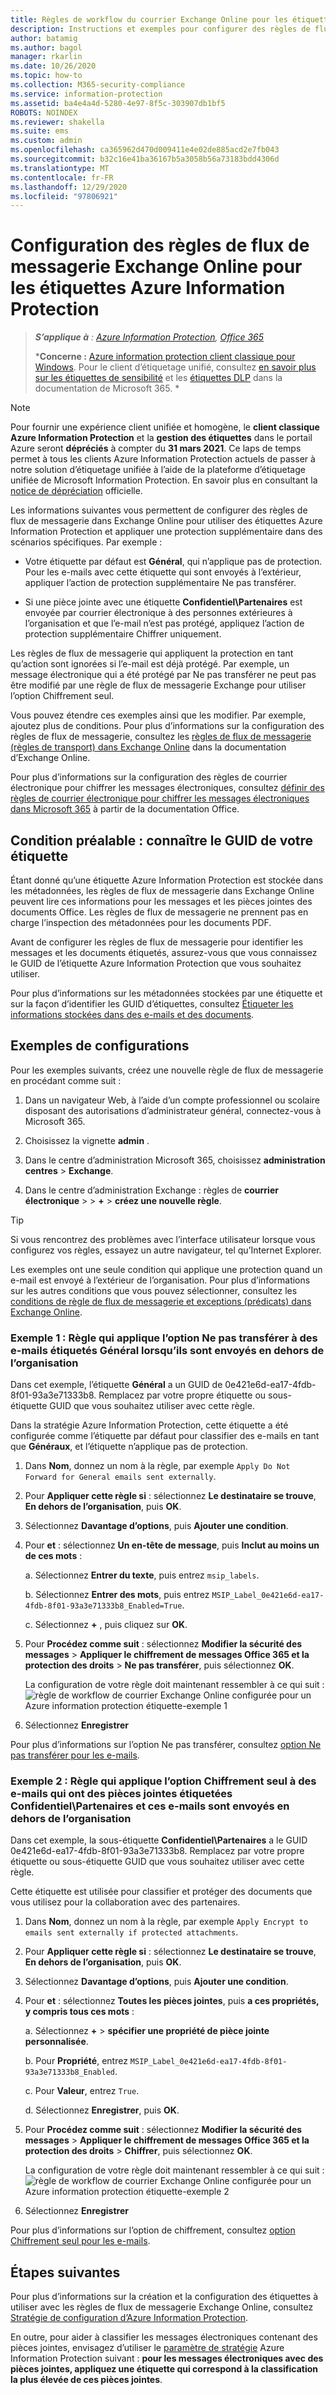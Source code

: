 ```yaml
---
title: Règles de workflow du courrier Exchange Online pour les étiquettes Azure Information Protection
description: Instructions et exemples pour configurer des règles de flux de messagerie Exchange Online pour les étiquettes Azure Information Protection.
author: batamig
ms.author: bagol
manager: rkarlin
ms.date: 10/26/2020
ms.topic: how-to
ms.collection: M365-security-compliance
ms.service: information-protection
ms.assetid: ba4e4a4d-5280-4e97-8f5c-303907db1bf5
ROBOTS: NOINDEX
ms.reviewer: shakella
ms.suite: ems
ms.custom: admin
ms.openlocfilehash: ca365962d470d009411e4e02de885acd2e7fb043
ms.sourcegitcommit: b32c16e41ba36167b5a3058b56a73183bdd4306d
ms.translationtype: MT
ms.contentlocale: fr-FR
ms.lasthandoff: 12/29/2020
ms.locfileid: "97806921"
---
```

# <a name="configuring-exchange-online-mail-flow-rules-for-azure-information-protection-labels"></a>Configuration des règles de flux de messagerie Exchange Online pour les étiquettes Azure Information Protection

>***S’applique à** : [Azure Information Protection](https://azure.microsoft.com/pricing/details/information-protection), [Office 365](https://download.microsoft.com/download/E/C/F/ECF42E71-4EC0-48FF-AA00-577AC14D5B5C/Azure_Information_Protection_licensing_datasheet_EN-US.pdf)*
>
>***Concerne :** [Azure information protection client classique pour Windows](faqs.md#whats-the-difference-between-the-azure-information-protection-classic-and-unified-labeling-clients). Pour le client d’étiquetage unifié, consultez [en savoir plus sur les étiquettes de sensibilité](/microsoft-365/compliance/sensitivity-labels) et les [étiquettes DLP](/microsoft-365/compliance/dlp-sensitivity-label-as-condition) dans la documentation de Microsoft 365. *

> [!NOTE] 
> Pour fournir une expérience client unifiée et homogène, le **client classique Azure Information Protection** et la **gestion des étiquettes** dans le portail Azure seront **dépréciés** à compter du **31 mars 2021**. Ce laps de temps permet à tous les clients Azure Information Protection actuels de passer à notre solution d’étiquetage unifiée à l’aide de la plateforme d’étiquetage unifiée de Microsoft Information Protection. En savoir plus en consultant la [notice de dépréciation](https://aka.ms/aipclassicsunset) officielle.

Les informations suivantes vous permettent de configurer des règles de flux de messagerie dans Exchange Online pour utiliser des étiquettes Azure Information Protection et appliquer une protection supplémentaire dans des scénarios spécifiques. Par exemple :

- Votre étiquette par défaut est **Général**, qui n’applique pas de protection. Pour les e-mails avec cette étiquette qui sont envoyés à l’extérieur, appliquer l’action de protection supplémentaire Ne pas transférer.

- Si une pièce jointe avec une étiquette **Confidentiel\Partenaires** est envoyée par courrier électronique à des personnes extérieures à l’organisation et que l’e-mail n’est pas protégé, appliquez l’action de protection supplémentaire Chiffrer uniquement.

Les règles de flux de messagerie qui appliquent la protection en tant qu’action sont ignorées si l’e-mail est déjà protégé. Par exemple, un message électronique qui a été protégé par Ne pas transférer ne peut pas être modifié par une règle de flux de messagerie Exchange pour utiliser l’option Chiffrement seul.  

Vous pouvez étendre ces exemples ainsi que les modifier. Par exemple, ajoutez plus de conditions. Pour plus d’informations sur la configuration des règles de flux de messagerie, consultez les [règles de flux de messagerie (règles de transport) dans Exchange Online](/exchange/security-and-compliance/mail-flow-rules/mail-flow-rules) dans la documentation d’Exchange Online.

Pour plus d’informations sur la configuration des règles de courrier électronique pour chiffrer les messages électroniques, consultez [définir des règles de courrier électronique pour chiffrer les messages électroniques dans Microsoft 365](https://support.office.com/article/define-mail-flow-rules-to-encrypt-email-messages-in-office-365-9b7daf19-d5f2-415b-bc43-a0f5f4a585e8) à partir de la documentation Office. 

## <a name="prerequisite-know-your-label-guid"></a>Condition préalable : connaître le GUID de votre étiquette

Étant donné qu’une étiquette Azure Information Protection est stockée dans les métadonnées, les règles de flux de messagerie dans Exchange Online peuvent lire ces informations pour les messages et les pièces jointes des documents Office. Les règles de flux de messagerie ne prennent pas en charge l’inspection des métadonnées pour les documents PDF.

Avant de configurer les règles de flux de messagerie pour identifier les messages et les documents étiquetés, assurez-vous que vous connaissez le GUID de l’étiquette Azure Information Protection que vous souhaitez utiliser. 

Pour plus d’informations sur les métadonnées stockées par une étiquette et sur la façon d’identifier les GUID d’étiquettes, consultez [Étiqueter les informations stockées dans des e-mails et des documents](configure-policy.md#label-information-stored-in-emails-and-documents).

## <a name="example-configurations"></a>Exemples de configurations

Pour les exemples suivants, créez une nouvelle règle de flux de messagerie en procédant comme suit :

1. Dans un navigateur Web, à l’aide d’un compte professionnel ou scolaire disposant des autorisations d’administrateur général, connectez-vous à Microsoft 365. 

2. Choisissez la vignette **admin** .

3. Dans le centre d’administration Microsoft 365, choisissez **administration centres**  >  **Exchange**.

4. Dans le centre d’administration Exchange : règles de **courrier électronique**  >    >  **+**  >  **créez une nouvelle règle**. 

> [!TIP]
> Si vous rencontrez des problèmes avec l’interface utilisateur lorsque vous configurez vos règles, essayez un autre navigateur, tel qu’Internet Explorer.

Les exemples ont une seule condition qui applique une protection quand un e-mail est envoyé à l’extérieur de l’organisation. Pour plus d’informations sur les autres conditions que vous pouvez sélectionner, consultez les [conditions de règle de flux de messagerie et exceptions (prédicats) dans Exchange Online](/exchange/security-and-compliance/mail-flow-rules/conditions-and-exceptions).


### <a name="example-1-rule-that-applies-the-do-not-forward-option-to-emails-that-are-labeled-general-when-they-are-sent-outside-the-organization"></a>Exemple 1 : Règle qui applique l’option Ne pas transférer à des e-mails étiquetés **Général** lorsqu’ils sont envoyés en dehors de l’organisation

Dans cet exemple, l’étiquette **Général** a un GUID de 0e421e6d-ea17-4fdb-8f01-93a3e71333b8. Remplacez par votre propre étiquette ou sous-étiquette GUID que vous souhaitez utiliser avec cette règle. 

Dans la stratégie Azure Information Protection, cette étiquette a été configurée comme l’étiquette par défaut pour classifier des e-mails en tant que **Généraux**, et l’étiquette n’applique pas de protection. 

1. Dans **Nom**, donnez un nom à la règle, par exemple `Apply Do Not Forward for General emails sent externally`.
 
2. Pour **Appliquer cette règle si** : sélectionnez **Le destinataire se trouve**, **En dehors de l’organisation**, puis **OK**.

3. Sélectionnez **Davantage d’options**, puis **Ajouter une condition**.
 
4. Pour **et** : sélectionnez **Un en-tête de message**, puis **Inclut au moins un de ces mots** :
     
    a. Sélectionnez **Entrer du texte**, puis entrez `msip_labels`.
     
    b. Sélectionnez **Entrer des mots**, puis entrez `MSIP_Label_0e421e6d-ea17-4fdb-8f01-93a3e71333b8_Enabled=True`.
    
    c. Sélectionnez **+** , puis cliquez sur **OK**.

5. Pour **Procédez comme suit** : sélectionnez **Modifier la sécurité des messages** > **Appliquer le chiffrement de messages Office 365 et la protection des droits** > **Ne pas transférer**, puis sélectionnez **OK**.
    
    La configuration de votre règle doit maintenant ressembler à ce qui suit :  ![ règle de workflow de courrier Exchange Online configurée pour un Azure information protection étiquette-exemple 1](./media/aip-exo-rule-ex1.png)

7. Sélectionnez **Enregistrer** 

Pour plus d’informations sur l’option Ne pas transférer, consultez [option Ne pas transférer pour les e-mails](configure-usage-rights.md#do-not-forward-option-for-emails).

### <a name="example-2-rule-that-applies-the-encrypt-only-option-to-emails-when-they-have-attachments-that-are-labeled-confidential--partners-and-these-emails-are-sent-outside-the-organization"></a>Exemple 2 : Règle qui applique l’option Chiffrement seul à des e-mails qui ont des pièces jointes étiquetées **Confidentiel\Partenaires** et ces e-mails sont envoyés en dehors de l’organisation

Dans cet exemple, la sous-étiquette **Confidentiel\Partenaires** a le GUID 0e421e6d-ea17-4fdb-8f01-93a3e71333b8. Remplacez par votre propre étiquette ou sous-étiquette GUID que vous souhaitez utiliser avec cette règle. 

Cette étiquette est utilisée pour classifier et protéger des documents que vous utilisez pour la collaboration avec des partenaires.   

1. Dans **Nom**, donnez un nom à la règle, par exemple `Apply Encrypt to emails sent externally if protected attachments`.
 
2. Pour **Appliquer cette règle si** : sélectionnez **Le destinataire se trouve**, **En dehors de l’organisation**, puis **OK**.

3. Sélectionnez **Davantage d’options**, puis **Ajouter une condition**.
 
4. Pour **et** : sélectionnez **Toutes les pièces jointes**, puis **a ces propriétés, y compris tous ces mots** :
     
    a. Sélectionnez **+**  >  **spécifier une propriété de pièce jointe personnalisée**.
  
    b. Pour **Propriété**, entrez `MSIP_Label_0e421e6d-ea17-4fdb-8f01-93a3e71333b8_Enabled`.
    
    c. Pour **Valeur**, entrez `True`.
    
    d. Sélectionnez **Enregistrer**, puis **OK**.

5. Pour **Procédez comme suit** : sélectionnez **Modifier la sécurité des messages** > **Appliquer le chiffrement de messages Office 365 et la protection des droits** > **Chiffrer**, puis sélectionnez **OK**.
    
    La configuration de votre règle doit maintenant ressembler à ce qui suit :  ![ règle de workflow de courrier Exchange Online configurée pour un Azure information protection étiquette-exemple 2](./media/aip-exo-rule-ex2.png)

6. Sélectionnez **Enregistrer** 

Pour plus d’informations sur l’option de chiffrement, consultez [option Chiffrement seul pour les e-mails](configure-usage-rights.md#encrypt-only-option-for-emails).


## <a name="next-steps"></a>Étapes suivantes

Pour plus d’informations sur la création et la configuration des étiquettes à utiliser avec les règles de flux de messagerie Exchange Online, consultez [Stratégie de configuration d’Azure Information Protection](configure-policy.md).

En outre, pour aider à classifier les messages électroniques contenant des pièces jointes, envisagez d’utiliser le [paramètre de stratégie](configure-policy-settings.md) Azure Information Protection suivant : **pour les messages électroniques avec des pièces jointes, appliquez une étiquette qui correspond à la classification la plus élevée de ces pièces jointes**.